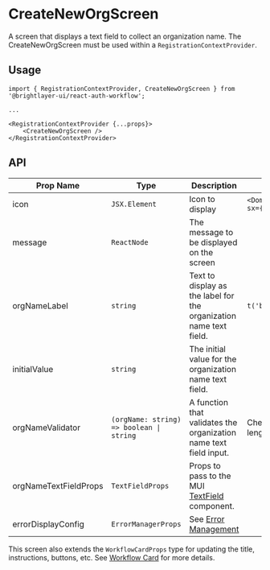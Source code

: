 # CreateNewOrgScreen

A screen that displays a text field to collect an organization name. The CreateNewOrgScreen must be used within a `RegistrationContextProvider`.

## Usage

```tsx
import { RegistrationContextProvider, CreateNewOrgScreen } from '@brightlayer-ui/react-auth-workflow';

...

<RegistrationContextProvider {...props}>
    <CreateNewOrgScreen />
</RegistrationContextProvider>
```

## API

| Prop Name | Type | Description | Default |
|---|---|---|---|
| icon | `JSX.Element` | Icon to display | `<DomainIcon color={'primary'} sx={{ fontSize: 54 }} />`|
| message | `ReactNode` | The message to be displayed on the screen | |
| orgNameLabel | `string` | Text to display as the label for the organization name text field. | `t('bluiCommon:LABELS.ORG_NAME')` |
| initialValue | `string` | The initial value for the organization name text field. |  |
| orgNameValidator | `(orgName: string) => boolean \| string` | A function that validates the organization name text field input.  | Checks that orgName input has length greater than 0 |
| orgNameTextFieldProps | `TextFieldProps` | Props to pass to the MUI [TextField](https://mui.com/material-ui/api/text-field/) component. |  |
| errorDisplayConfig | `ErrorManagerProps` | See [Error Management](../error-management.md) |  |

This screen also extends the `WorkflowCardProps` type for updating the title, instructions, buttons, etc. See [Workflow Card](../components/workflow-card.md) for more details.